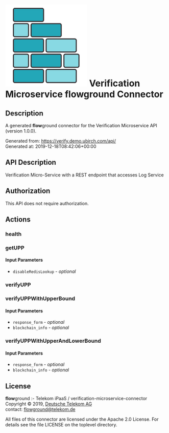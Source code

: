 # ![LOGO](logo.png) Verification Microservice **flow**ground Connector

## Description

A generated **flow**ground connector for the Verification Microservice API (version 1.0.0).

Generated from: https://verify.demo.ubirch.com/api/<br/>
Generated at: 2019-12-18T08:42:06+00:00

## API Description

Verification Micro-Service with a REST endpoint that accesses Log Service<br/>

## Authorization

This API does not require authorization.

## Actions

### health

### getUPP

#### Input Parameters
* `disableRedisLookup` - _optional_

### verifyUPP

### verifyUPPWithUpperBound

#### Input Parameters
* `response_form` - _optional_
* `blockchain_info` - _optional_

### verifyUPPWithUpperAndLowerBound

#### Input Parameters
* `response_form` - _optional_
* `blockchain_info` - _optional_

## License

**flow**ground :- Telekom iPaaS / verification-microservice-connector<br/>
Copyright © 2019, [Deutsche Telekom AG](https://www.telekom.de)<br/>
contact: flowground@telekom.de

All files of this connector are licensed under the Apache 2.0 License. For details
see the file LICENSE on the toplevel directory.
